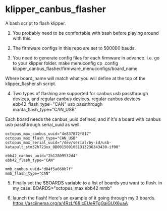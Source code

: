 # klipper_canbus_flasher
 A bash script to flash klipper.

1) You probably need to be comfortable with bash before playing around with this.

2) The firmware configs in this repo are set to 500000 bauds.

3) You need to generate config files for each firmware in advance.
i.e. go to your klipper folder.
make menuconfig
cp .config klipper_canbus_flasher/firmware_menuconfigs/board_name

Where board_name will match what you will define at the top of the klipper_flasher.sh script.

4) Two types of flashing are supported for canbus usb passthrough devices, and regular canbus devices.
regular canbus devices
ebb42_flash_type="CAN"
usb passthrough
manta_flash_type="CAN_USB"

Each board needs the canbus_uuid defined, and if it's a board with canbus usb passhtrough serial_uuid as well.

```
octopus_max_canbus_uuid="4e837872f817"
octopus_max_flash_type="CAN_USB"
octopus_max_serial_uuid="/dev/serial/by-id/usb-katapult_stm32h723xx_0B0015001051313236343430-if00"

ebb42_canbus_uuid="2b12809532d4"
ebb42_flash_type="CAN"

mmb_canbus_uuid="d04f5a660b7f"
mmb_flash_type="CAN"
```

5) Finally set the $BOARDS variable to a list of boards you want to flash.
in my case:
BOARDS="octopus_max ebb42 mmb"

6) launch the flash!
Here's an example of it going through my 3 boards.
https://asciinema.org/a/4RzLf68IcEUeRTgGaiGUX6uaA
